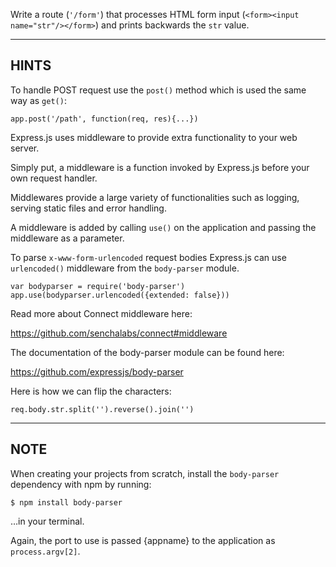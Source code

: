 Write a route (`'/form'`) that processes HTML form input
(`<form><input name="str"/></form>`) and prints backwards the `str` value.

-----------------------------

## HINTS

To handle POST request use the `post()` method which is used the same way as `get()`:

```
app.post('/path', function(req, res){...})
```

Express.js uses middleware to provide extra functionality to your web server.

Simply put, a middleware is a function invoked by Express.js before your own
request handler.

Middlewares provide a large variety of functionalities such as logging, serving
static files and error handling.

A middleware is added by calling `use()` on the application and passing the
middleware as a parameter.

To parse `x-www-form-urlencoded` request bodies Express.js can use `urlencoded()`
middleware from the `body-parser` module.

```
var bodyparser = require('body-parser')
app.use(bodyparser.urlencoded({extended: false}))
```

Read more about Connect middleware here:

  https://github.com/senchalabs/connect#middleware

The documentation of the body-parser module can be found here:

  https://github.com/expressjs/body-parser

Here is how we can flip the characters:

```
req.body.str.split('').reverse().join('')
```

-----------------------------

## NOTE

When creating your projects from scratch, install the `body-parser` dependency
with npm by running:

```
$ npm install body-parser
```

…in your terminal.

Again, the port to use is passed {appname} to the application as `process.argv[2]`.